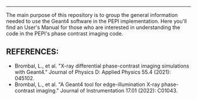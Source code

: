 -------------

The main purpose of this repository is to group the general information needed to use the Geant4 software in the PEPI implementation. Here you'll find an User's Manual for those who are interested in understanding the code in the PEPI's phase contrast imaging code.

## REFERENCES:
 - Brombal, L., et al. "X-ray differential phase-contrast imaging simulations with Geant4." Journal of Physics D: Applied Physics 55.4 (2021): 045102.
 - Brombal, L., et al. "A Geant4 tool for edge-illumination X-ray phase-contrast imaging." Journal of Instrumentation 17.01 (2022): C01043.
